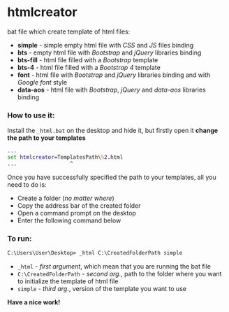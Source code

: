 # htmlcreator
bat file which create template of html files:
  - **simple** - simple empty html file with *СSS* and *JS* files binding
  - **bts** - empty html file with *Bootstrap* and *jQuery* libraries binding
  - **bts-fill** - html file filled with a *Bootstrap* template
  - **bts-4** - html file filled with a *Bootstrap 4* template
  - **font** - html file with *Bootstrap* and *jQuery* libraries binding and with *Google font* style
  - **data-aos** - html file with *Bootstrap*, *jQuery* and *data-aos* libraries binding
  
### How to use it:
Install the `_html.bat` on the desktop and hide it, but firstly open it **change the path to your templates**
```bat
...
set htmlcreator=TemplatesPath\%2.html
...                 ^
```
Once you have successfully specified the path to your templates, all you need to do is:
- Сreate a folder (*no matter where*)
- Copy the address bar of the created folder
- Open a command prompt on the desktop
- Enter the following command below
### To run:
```cmd
C:\Users\User\Desktop> _html C:\CreatedFolderPath simple
```
- `_html` - *first argument*, which mean that you are running the bat file
- `C:\CreatedFolderPath` - *second arg.*, path to the folder where you want to initialize the template of html file
- `simple` - *third arg.*, version of the template you want to use

**Have a nice work!**
